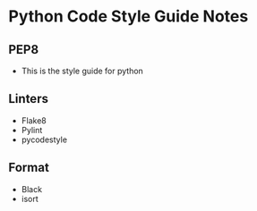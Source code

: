 # Python Code Style Guide Notes

## PEP8
- This is the style guide for python

## Linters
- Flake8
- Pylint
- pycodestyle

## Format
- Black
- isort